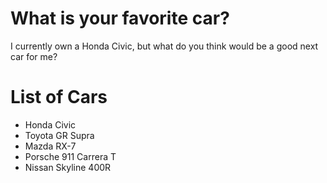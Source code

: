 # What is your favorite car?
I currently own a Honda Civic, but what do you think would be a good next car for me?

# List of Cars
- Honda Civic
- Toyota GR Supra
- Mazda RX-7
- Porsche 911 Carrera T
- Nissan Skyline 400R
  
